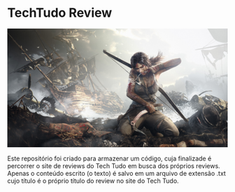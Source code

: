 # TechTudo Review

![Tomb Raider 2012](TombRaider.jpg "Tomb Raider 2012")

Este repositório foi criado para armazenar um código, cuja finalizade é percorrer o site de reviews do Tech Tudo em busca dos próprios reviews. Apenas o conteúdo escrito (o texto) é salvo em um arquivo de extensão .txt cujo título é o próprio título do review no site do Tech Tudo.